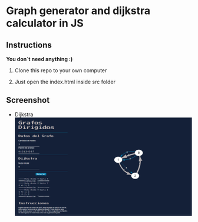 # Graph generator and dijkstra calculator in JS
## Instructions
**You don´t need anything :)**
1. Clone this repo to your own computer

2. Just open the index.html inside src folder

## Screenshot
- Dijkstra
![](docs/grafos.png)
